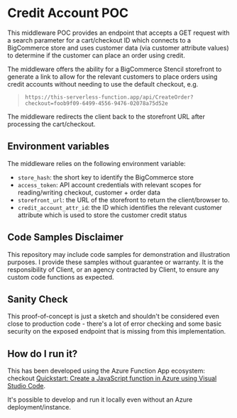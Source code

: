# Credit Account POC

This middleware POC provides an endpoint that accepts a GET request with a search parameter for a cart/checkout ID which connects to a BigCommerce store and uses customer data (via customer attribute values) to determine if the customer can place an order using credit.

The middleware offers the ability for a BigCommerce Stencil storefront to generate a link to allow for the relevant customers to place orders using credit accounts without needing to use the default checkout, e.g.

> `https://this-serverless-function.app/api/CreateOrder?checkout=foob9f09-6499-4556-9476-02078a75d52e`

The middleware redirects the client back to the storefront URL after processing the cart/checkout.

## Environment variables

The middleware relies on the following environment variable:

- `store_hash`: the short key to identify the BigCommerce store
- `access_token`: API account credentials with relevant scopes for reading/writing checkout, customer + order data
- `storefront_url`: the URL of the storefront to return the client/browser to.
- `credit_account_attr_id`: the ID which identifies the relevant customer attribute which is used to store the customer credit status

## Code Samples Disclaimer

This repository may include code samples for demonstration and illustration purposes. I provide these samples without guarantee or warranty. It is the responsibility of Client, or an agency contracted by Client, to ensure any custom code functions as expected.

## Sanity Check

This proof-of-concept is just a sketch and shouldn't be considered even close to production code - there's a lot of error checking and some basic security on the exposed endpoint that is missing from this implementation.

## How do I run it?

This has been developed using the Azure Function App ecosystem: checkout [Quickstart: Create a JavaScript function in Azure using Visual Studio Code](https://learn.microsoft.com/en-us/azure/azure-functions/create-first-function-vs-code-node).

It's possible to develop and run it locally even without an Azure deployment/instance.